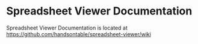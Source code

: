 # Spreadsheet Viewer Documentation

Spreadsheet Viewer Documentation is located at https://github.com/handsontable/spreadsheet-viewer/wiki
